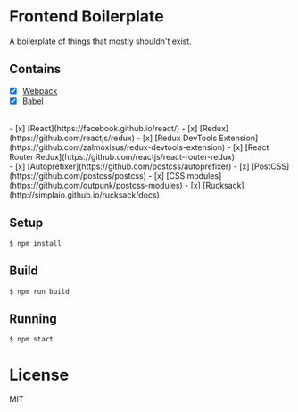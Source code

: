 
# Frontend Boilerplate

A boilerplate of things that mostly shouldn't exist.

## Contains

- [x] [Webpack](https://webpack.github.io)
- [x] [Babel](https://babeljs.io/)
<br>
- [x] [React](https://facebook.github.io/react/)
- [x] [Redux](https://github.com/reactjs/redux)
- [x] [Redux DevTools Extension](https://github.com/zalmoxisus/redux-devtools-extension)
- [x] [React Router Redux](https://github.com/reactjs/react-router-redux)
<br>
- [x] [Autoprefixer](https://github.com/postcss/autoprefixer)
- [x] [PostCSS](https://github.com/postcss/postcss)
- [x] [CSS modules](https://github.com/outpunk/postcss-modules)
- [x] [Rucksack](http://simplaio.github.io/rucksack/docs)


## Setup

```
$ npm install
```

## Build

```
$ npm run build
```

## Running

```
$ npm start
```

# License

MIT
